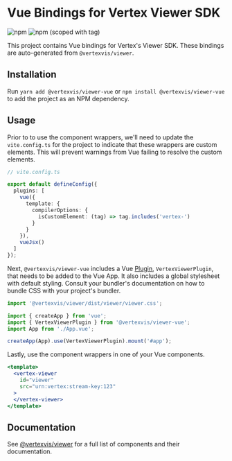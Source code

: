 # Vue Bindings for Vertex Viewer SDK

![npm](https://img.shields.io/npm/v/@vertexvis/viewer-vue)
![npm (scoped with tag)](https://img.shields.io/npm/v/@vertexvis/viewer-vue/canary)

This project contains Vue bindings for Vertex's Viewer SDK. These bindings are
auto-generated from `@vertexvis/viewer`.

## Installation

Run `yarn add @vertexvis/viewer-vue` or `npm install @vertexvis/viewer-vue`
to add the project as an NPM dependency.

## Usage

Prior to to use the component wrappers, we'll need to update the
`vite.config.ts` for the project to indicate that these wrappers are custom
elements. This will prevent warnings from Vue failing to resolve the custom
elements.

```typescript
// vite.config.ts

export default defineConfig({
  plugins: [
    vue({
      template: {
        compilerOptions: {
          isCustomElement: (tag) => tag.includes('vertex-')
        }
      }
    }),
    vueJsx()
  ]
});
```

Next, `@vertexvis/viewer-vue` includes a Vue [Plugin][vue plugins], 
`VertexViewerPlugin`, that needs to be added to the Vue App. It also
includes a global stylesheet with default styling. Consult your bundler's
documentation on how to bundle CSS with your project's bundler.

```jsx
import '@vertexvis/viewer/dist/viewer/viewer.css';

import { createApp } from 'vue';
import { VertexViewerPlugin } from '@vertexvis/viewer-vue';
import App from './App.vue';

createApp(App).use(VertexViewerPlugin).mount('#app');
```

Lastly, use the component wrappers in one of your Vue components.

```jsx
<template>
  <vertex-viewer
    id="viewer"
    src="urn:vertex:stream-key:123"
  >
  </vertex-viewer>
</template>
```

## Documentation

See [@vertexvis/viewer][component docs] for a full list of components and their
documentation.

[vue plugins]: https://vuejs.org/guide/reusability/plugins.html
[component docs]: https://github.com/Vertexvis/vertex-web-sdk/tree/master/packages/viewer/src/components
[css variables]: https://developer.mozilla.org/en-US/docs/Web/CSS/Using_CSS_custom_properties
[global styles]: https://github.com/Vertexvis/vertex-web-sdk/blob/master/packages/viewer/src/css/global.css
